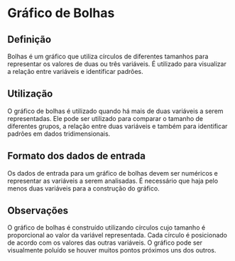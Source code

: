 # Gráfico de Bolhas

<Badge type="tip" text="comparação" />
<Badge type="tip" text="distribuição" />

## Definição
Bolhas é um gráfico que utiliza círculos de diferentes tamanhos para representar 
os valores de duas ou três variáveis. É utilizado para visualizar a relação entre 
variáveis e identificar padrões.

## Utilização
O gráfico de bolhas é utilizado quando há mais de duas variáveis a serem 
representadas. Ele pode ser utilizado para comparar o tamanho de diferentes 
grupos, a relação entre duas variáveis e também para identificar padrões em dados 
tridimensionais.

## Formato dos dados de entrada
Os dados de entrada para um gráfico de bolhas devem ser numéricos e representar 
as variáveis a serem analisadas. É necessário que haja pelo menos duas variáveis 
para a construção do gráfico.

## Observações
O gráfico de bolhas é construído utilizando círculos cujo tamanho é proporcional 
ao valor da variável representada. Cada círculo é posicionado de acordo com os 
valores das outras variáveis. O gráfico pode ser visualmente poluído se houver 
muitos pontos próximos uns dos outros.